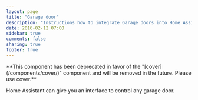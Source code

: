 ```yaml
---
layout: page
title: "Garage door"
description: "Instructions how to integrate Garage doors into Home Assistant."
date: 2016-02-12 07:00
sidebar: true
comments: false
sharing: true
footer: true
---
```


<p class='note warning'>
**This component has been deprecated in favor of the "[cover](/components/cover/)" component and will be removed in the future. Please use cover.**
</p>

Home Assistant can give you an interface to control any garage door.
